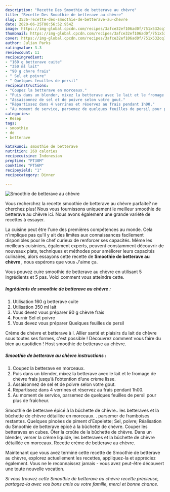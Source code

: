 ```yaml
---
description: "Recette Des Smoothie de betterave au chèvre"
title: "Recette Des Smoothie de betterave au chèvre"
slug: 3536-recette-des-smoothie-de-betterave-au-chevre
date: 2020-06-25T00:56:52.954Z
image: https://img-global.cpcdn.com/recipes/3afce32ef106ad0f/751x532cq70/smoothie-de-betterave-au-chevre-photo-principale-de-la-recette.jpg
thumbnail: https://img-global.cpcdn.com/recipes/3afce32ef106ad0f/751x532cq70/smoothie-de-betterave-au-chevre-photo-principale-de-la-recette.jpg
cover: https://img-global.cpcdn.com/recipes/3afce32ef106ad0f/751x532cq70/smoothie-de-betterave-au-chevre-photo-principale-de-la-recette.jpg
author: Julian Parks
ratingvalue: 3.3
reviewcount: 11
recipeingredient:
- "160 g betterave cuite"
- "350 ml lait"
- "90 g chvre frais"
- " Sel et poivre"
- " Quelques feuilles de persil"
recipeinstructions:
- "Coupez la betterave en morceaux."
- "Puis dans un blender, mixez la betterave avec le lait et le fromage de chèvre frais jusqu’à l’obtention d’une crème lisse."
- "Assaisonnez de sel et de poivre selon votre gout."
- "Répartissez dans 4 verrines et réservez au frais pendant 1h00."
- "Au moment de service, parsemez de quelques feuilles de persil pour plus de fraîcheur."
categories:
- Resep
tags:
- smoothie
- de
- betterave

katakunci: smoothie de betterave 
nutrition: 260 calories
recipecuisine: Indonesian
preptime: "PT30M"
cooktime: "PT56M"
recipeyield: "1"
recipecategory: Dinner

---
```



![Smoothie de betterave au chèvre](https://img-global.cpcdn.com/recipes/3afce32ef106ad0f/751x532cq70/smoothie-de-betterave-au-chevre-photo-principale-de-la-recette.jpg)

Vous recherchez la recette smoothie de betterave au chèvre parfaite? ne cherchez plus! Nous vous fournissons uniquement le meilleur smoothie de betterave au chèvre ici. Nous avons également une grande variété de recettes à essayer.

La cuisine peut être l'une des premières compétences au monde. Cela n'implique pas qu'il y ait des limites aux connaissances facilement disponibles pour le chef curieux de renforcer ses capacités. Même les meilleurs cuisiniers, également experts, peuvent constamment découvrir de nouveaux plats, techniques et méthodes pour améliorer leurs capacités culinaires, alors essayons cette recette de <strong> Smoothie de betterave au chèvre </strong>, nous espérons que vous J'aime ça.

<!--inarticleads1-->

Vous pouvez cuire smoothie de betterave au chèvre en utilisant 5 Ingrédients et 5 pas. Voici comment vous atteindre cette.

##### Ingrédients de smoothie de betterave au chèvre :

1. Utilisation 160 g betterave cuite
1. Utilisation 350 ml lait
1. Vous devez vous préparer 90 g chèvre frais
1. Fournir  Sel et poivre
1. Vous devez vous préparer  Quelques feuilles de persil


Crème de chèvre et betterave à l. Allier santé et plaisirs du lait de chèvre sous toutes ses formes, c&#39;est possible ! Découvrez comment vous faire du bien au quotidien ! Host smoothie de betterave au chèvre. 

<!--inarticleads2-->

##### Smoothie de betterave au chèvre instructions :

1. Coupez la betterave en morceaux.
1. Puis dans un blender, mixez la betterave avec le lait et le fromage de chèvre frais jusqu’à l’obtention d’une crème lisse.
1. Assaisonnez de sel et de poivre selon votre gout.
1. Répartissez dans 4 verrines et réservez au frais pendant 1h00.
1. Au moment de service, parsemez de quelques feuilles de persil pour plus de fraîcheur.


Smoothie de betterave épicé à la bûchette de chèvre.. les betteraves et la bûchette de chèvre détaillée en morceaux. . parsemer de framboises restantes. Quelques pincées de piment d&#39;Espelette; Sel, poivre; Réalisation du Smoothie de betterave épicé à la bûchette de chèvre. Couper les betteraves en cubes. Ôter la croûte de la bûchette de chèvre. Dans un blender, verser la crème liquide, les betteraves et la bûchette de chèvre détaillée en morceaux. Recette crème de betterave au chèvre. 

<!--inarticleads1-->

<p>
Maintenant que vous avez terminé cette recette de Smoothie de betterave au chèvre, explorez actuellement les recettes, appliquez-la et appréciez également. Vous ne le reconnaissez jamais - vous avez peut-être découvert une toute nouvelle vocation.
</p>

<p>
<i>Si vous trouvez cette Smoothie de betterave au chèvre recette précieuse, partagez-la avec vos bons amis ou votre famille, merci et bonne chance.</i>
</p>
